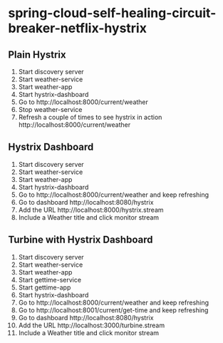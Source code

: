 # spring-cloud-self-healing-circuit-breaker-netflix-hystrix

## Plain Hystrix
1) Start discovery server
2) Start weather-service
3) Start weather-app
4) Start hystrix-dashboard
5) Go to http://localhost:8000/current/weather
6) Stop weather-service
7) Refresh a couple of times to see hystrix in action http://localhost:8000/current/weather

## Hystrix Dashboard
1) Start discovery server
2) Start weather-service
3) Start weather-app
4) Start hystrix-dashboard
5) Go to http://localhost:8000/current/weather and keep refreshing
6) Go to dashboard http://localhost:8080/hystrix
7) Add the URL http://localhost:8000/hystrix.stream
8) Include a Weather title and click monitor stream

## Turbine with Hystrix Dashboard
1) Start discovery server
2) Start weather-service
3) Start weather-app
4) Start gettime-service
5) Start gettime-app
6) Start hystrix-dashboard
7) Go to http://localhost:8000/current/weather and keep refreshing
7) Go to http://localhost:8001/current/get-time and keep refreshing
8) Go to dashboard http://localhost:8080/hystrix
9) Add the URL http://localhost:3000/turbine.stream
10) Include a Weather title and click monitor stream
